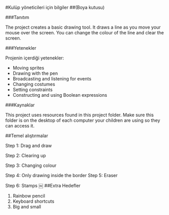 #Kulüp yöneticileri için bilgiler
##(Boya kutusu)

###Tanıtım

The project creates a basic drawing tool. It draws a line as you move your mouse over the screen. You can change the colour of the line and clear the screen.

###Yetenekler

Projenin içerdiği yetenekler: 

* Moving sprites
* Drawing with the pen
* Broadcasting and listening for events
* Changing costumes
* Setting constraints
* Constructing and using Boolean expressions

###Kaynaklar

This project uses resources found in this project folder. Make sure this folder is on the desktop of each computer your children are using so they can access it.

##Temel alıştırmalar


Step 1: Drag and draw

Step 2: Clearing up

Step 3: Changing colour

Step 4: Only drawing inside the border Step 5: Eraser

Step 6: Stamps
￼
##Extra Hedefler

1. Rainbow pencil
2. Keyboard shortcuts
3. Big and small

